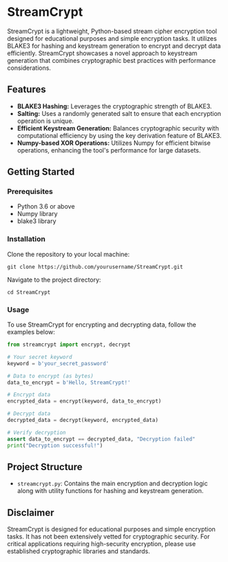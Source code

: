 # StreamCrypt

StreamCrypt is a lightweight, Python-based stream cipher encryption tool designed for educational purposes and simple encryption tasks. It utilizes BLAKE3 for hashing and keystream generation to encrypt and decrypt data efficiently. StreamCrypt showcases a novel approach to keystream generation that combines cryptographic best practices with performance considerations.

## Features

- **BLAKE3 Hashing:** Leverages the cryptographic strength of BLAKE3.
- **Salting:** Uses a randomly generated salt to ensure that each encryption operation is unique.
- **Efficient Keystream Generation:** Balances cryptographic security with computational efficiency by using the key derivation feature of BLAKE3.
- **Numpy-based XOR Operations:** Utilizes Numpy for efficient bitwise operations, enhancing the tool's performance for large datasets.

## Getting Started

### Prerequisites

- Python 3.6 or above
- Numpy library
- blake3 library

### Installation

Clone the repository to your local machine:

```
git clone https://github.com/yourusername/StreamCrypt.git
```

Navigate to the project directory:

```
cd StreamCrypt
```

### Usage

To use StreamCrypt for encrypting and decrypting data, follow the examples below:

```python
from streamcrypt import encrypt, decrypt

# Your secret keyword
keyword = b'your_secret_password'

# Data to encrypt (as bytes)
data_to_encrypt = b'Hello, StreamCrypt!'

# Encrypt data
encrypted_data = encrypt(keyword, data_to_encrypt)

# Decrypt data
decrypted_data = decrypt(keyword, encrypted_data)

# Verify decryption
assert data_to_encrypt == decrypted_data, "Decryption failed"
print("Decryption successful!")
```

## Project Structure

- `streamcrypt.py`: Contains the main encryption and decryption logic along with utility functions for hashing and keystream generation.

## Disclaimer

StreamCrypt is designed for educational purposes and simple encryption tasks. It has not been extensively vetted for cryptographic security. For critical applications requiring high-security encryption, please use established cryptographic libraries and standards.